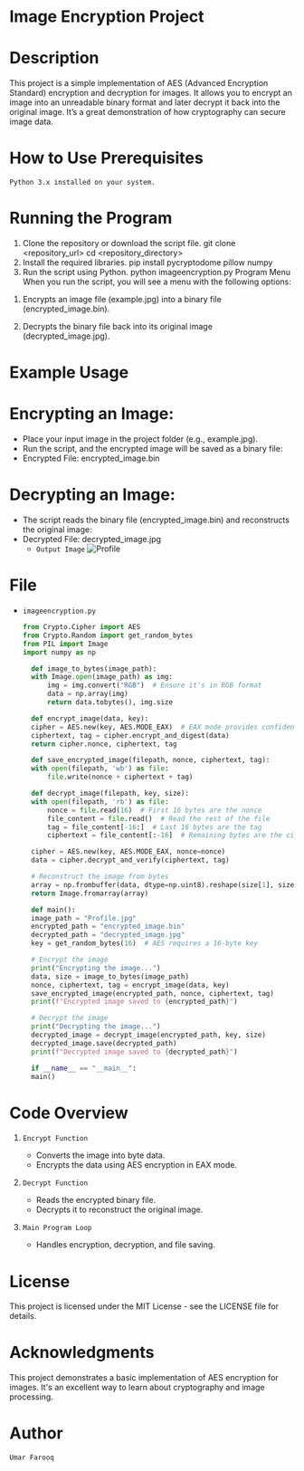 # Image Encryption Project

# Description

This project is a simple implementation of AES (Advanced Encryption Standard) encryption and decryption for images. It allows you to encrypt an image into an unreadable binary format and later decrypt it back into the original image. It’s a great demonstration of how cryptography can secure image data.
# How to Use  Prerequisites

`Python 3.x installed on your system.`

# Running the Program

1. Clone the repository or download the script file.
git clone <repository_url>
cd <repository_directory>
2. Install the required libraries.
pip install pycryptodome pillow numpy
3. Run the script using Python.
python imageencryption.py
Program Menu
When you run the script, you will see a menu with the following options:

1) Encrypts an image file (example.jpg) into a binary file (encrypted_image.bin).

2) Decrypts the binary file back into its original image (decrypted_image.jpg).


# Example Usage
# Encrypting an Image:
- Place your input image in the project folder (e.g., example.jpg).
- Run the script, and the encrypted image will be saved as a binary file:
- Encrypted File: encrypted_image.bin
# Decrypting an Image:
- The script reads the binary file (encrypted_image.bin) and reconstructs the original image:
- Decrypted File: decrypted_image.jpg
  - `Output Image`
  ![Profile](https://github.com/user-attachments/assets/3c5686eb-d1da-4395-9185-89f5f655f089)

# File
- `imageencryption.py`
  ```python
  from Crypto.Cipher import AES
  from Crypto.Random import get_random_bytes
  from PIL import Image
  import numpy as np

    def image_to_bytes(image_path):
    with Image.open(image_path) as img:
        img = img.convert("RGB")  # Ensure it's in RGB format
        data = np.array(img)
        return data.tobytes(), img.size

    def encrypt_image(data, key):
    cipher = AES.new(key, AES.MODE_EAX)  # EAX mode provides confidentiality and integrity
    ciphertext, tag = cipher.encrypt_and_digest(data)
    return cipher.nonce, ciphertext, tag

    def save_encrypted_image(filepath, nonce, ciphertext, tag):
    with open(filepath, 'wb') as file:
        file.write(nonce + ciphertext + tag)

    def decrypt_image(filepath, key, size):
    with open(filepath, 'rb') as file:
        nonce = file.read(16)  # First 16 bytes are the nonce
        file_content = file.read()  # Read the rest of the file
        tag = file_content[-16:]  # Last 16 bytes are the tag
        ciphertext = file_content[:-16]  # Remaining bytes are the ciphertext

    cipher = AES.new(key, AES.MODE_EAX, nonce=nonce)
    data = cipher.decrypt_and_verify(ciphertext, tag)

    # Reconstruct the image from bytes
    array = np.frombuffer(data, dtype=np.uint8).reshape(size[1], size[0], 3)
    return Image.fromarray(array)

    def main():
    image_path = "Profile.jpg"
    encrypted_path = "encrypted_image.bin"
    decrypted_path = "decrypted_image.jpg"
    key = get_random_bytes(16)  # AES requires a 16-byte key

    # Encrypt the image
    print("Encrypting the image...")
    data, size = image_to_bytes(image_path)
    nonce, ciphertext, tag = encrypt_image(data, key)
    save_encrypted_image(encrypted_path, nonce, ciphertext, tag)
    print(f"Encrypted image saved to {encrypted_path}")

    # Decrypt the image
    print("Decrypting the image...")
    decrypted_image = decrypt_image(encrypted_path, key, size)
    decrypted_image.save(decrypted_path)
    print(f"Decrypted image saved to {decrypted_path}")

    if __name__ == "__main__":
    main()

  ```

# Code Overview

1) `Encrypt Function`
   - Converts the image into byte data.
   - Encrypts the data using AES encryption in EAX mode.
2) `Decrypt Function`
   - Reads the encrypted binary file.
   - Decrypts it to reconstruct the original image.

3) `Main Program Loop`
   - Handles encryption, decryption, and file saving.

# License
This project is licensed under the MIT License - see the LICENSE file for details.

# Acknowledgments
This project demonstrates a basic implementation of AES encryption for images. It's an excellent way to learn about cryptography and image processing.
# Author 
`Umar Farooq`
